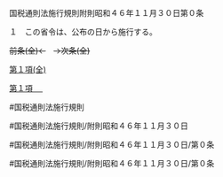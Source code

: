 国税通則法施行規則附則昭和４６年１１月３０日第０条

１　この省令は、公布の日から施行する。

~~前条(全)←~~　~~→次条(全)~~

[第１項(全)](国税通則法施行規則附則昭和４６年１１月３０日第０条第１項_.md)  

[第１項 　 ](国税通則法施行規則附則昭和４６年１１月３０日第０条第１項.md)  

#国税通則法施行規則

#国税通則法施行規則/附則昭和４６年１１月３０日

#国税通則法施行規則/附則昭和４６年１１月３０日/第０条

#国税通則法施行規則/附則昭和４６年１１月３０日/第０条

